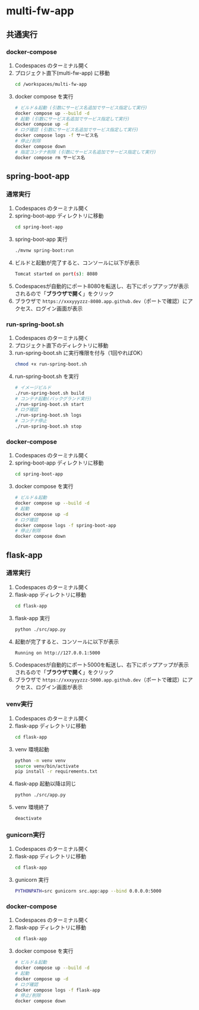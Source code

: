 # multi-fw-app
## 共通実行
### docker-compose
1.  Codespaces のターミナル開く
2.  プロジェクト直下(multi-fw-app) に移動
    ```bash
    cd /workspaces/multi-fw-app
    ```
3.  docker compose を実行
    ```bash
    # ビルド＆起動 (引数にサービス名追加でサービス指定して実行)
    docker compose up --build -d
    # 起動 (引数にサービス名追加でサービス指定して実行)
    docker compose up -d
    # ログ確認 (引数にサービス名追加でサービス指定して実行)
    docker compose logs -f サービス名
    # 停止/削除
    docker compose down
    # 指定コンテナ削除 (引数にサービス名追加でサービス指定して実行)
    docker compose rm サービス名
    ```

## spring-boot-app
### 通常実行
1.  Codespaces のターミナル開く
2.  spring-boot-app ディレクトリに移動
    ```bash
    cd spring-boot-app
    ```
3.  spring-boot-app 実行
    ```bash
    ./mvnw spring-boot:run
    ```
4.  ビルドと起動が完了すると、コンソールに以下が表示
    ```bash
    Tomcat started on port(s): 8080
    ```
5.  Codespacesが自動的にポート8080を転送し、右下にポップアップが表示されるので「**ブラウザで開く**」をクリック
6.  ブラウザで `https://xxxyyyzzz-8080.app.github.dev`（ポートで確認）にアクセス、ログイン画面が表示

### run-spring-boot.sh
1.  Codespaces のターミナル開く
2.  プロジェクト直下のディレクトリに移動
3.  run-spring-boot.sh に実行権限を付与（1回やればOK）
    ```bash
    chmod +x run-spring-boot.sh
    ```
4.  run-spring-boot.sh を実行
    ```bash
    # イメージビルド
    ./run-spring-boot.sh build
    # コンテナ起動(バックグランド実行)
    ./run-spring-boot.sh start
    # ログ確認
    ./run-spring-boot.sh logs
    # コンテナ停止
    ./run-spring-boot.sh stop
    ```
### docker-compose
1.  Codespaces のターミナル開く
2.  spring-boot-app ディレクトリに移動
    ```bash
    cd spring-boot-app
    ```
3.  docker compose を実行
    ```bash
    # ビルド＆起動
    docker compose up --build -d
    # 起動
    docker compose up -d
    # ログ確認
    docker compose logs -f spring-boot-app
    # 停止/削除
    docker compose down
    ```

## flask-app
### 通常実行
1.  Codespaces のターミナル開く
2.  flask-app ディレクトリに移動
    ```bash
    cd flask-app
    ```
3.  flask-app 実行
    ```bash
    python ./src/app.py
    ```
4.  起動が完了すると、コンソールに以下が表示
    ```bash
    Running on http://127.0.0.1:5000
    ```
5.  Codespacesが自動的にポート5000を転送し、右下にポップアップが表示されるので「**ブラウザで開く**」をクリック
6.  ブラウザで `https://xxxyyyzzz-5000.app.github.dev`（ポートで確認）にアクセス、ログイン画面が表示
### venv実行
1.  Codespaces のターミナル開く
2.  flask-app ディレクトリに移動
    ```bash
    cd flask-app
    ```
3.  venv 環境起動
    ```bash
    python -m venv venv
    source venv/bin/activate
    pip install -r requirements.txt
    ```
4.  flask-app 起動以降は同じ
    ```bash
    python ./src/app.py
    ```
5.  venv 環境終了
    ```bash
    deactivate
    ```
### gunicorn実行
1.  Codespaces のターミナル開く
2.  flask-app ディレクトリに移動
    ```bash
    cd flask-app
    ```
3.  gunicorn 実行
    ```bash
    PYTHONPATH=src gunicorn src.app:app --bind 0.0.0.0:5000
    ```
### docker-compose
1.  Codespaces のターミナル開く
2.  flask-app ディレクトリに移動
    ```bash
    cd flask-app
    ```
3.  docker compose を実行
    ```bash
    # ビルド＆起動
    docker compose up --build -d
    # 起動
    docker compose up -d
    # ログ確認
    docker compose logs -f flask-app
    # 停止/削除
    docker compose down
    ```
